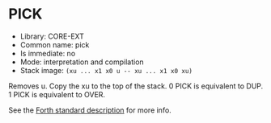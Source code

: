 # PICK

- Library: CORE-EXT
- Common name: pick
- Is immediate: no
- Mode: interpretation and compilation
- Stack image: `(xu ... x1 x0 u -- xu ... x1 x0 xu)`

Removes u. Copy the xu to the top of the stack. 0 PICK is equivalent to DUP. 1 PICK is equivalent to OVER.

See the [Forth standard description](https://forth-standard.org/standard/core/PICK) for more info.
